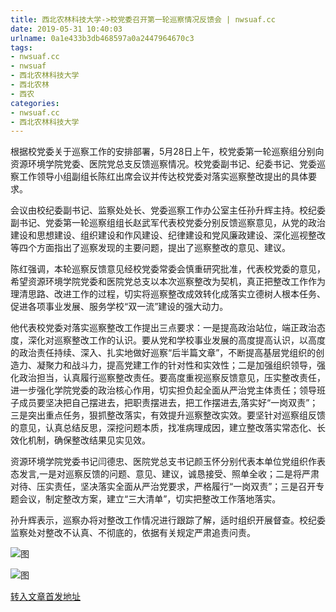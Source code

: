 ```yaml
---
title: 西北农林科技大学->校党委召开第一轮巡察情况反馈会 | nwsuaf.cc
date: 2019-05-31 10:40:03
urlname: 0a1e433b3db468597a0a2447964670c3
tags: 
- nwsuaf.cc
- nwsuaf
- 西北农林科技大学
- 西北农林
- 西农
categories:
- nwsuaf.cc
- 西北农林科技大学
---
```



根据校党委关于巡察工作的安排部署，5月28日上午，校党委第一轮巡察组分别向资源环境学院党委、医院党总支反馈巡察情况。校党委副书记、纪委书记、党委巡察工作领导小组副组长陈红出席会议并传达校党委对落实巡察整改提出的具体要求。

会议由校纪委副书记、监察处处长、党委巡察工作办公室主任孙升辉主持。校纪委副书记、党委第一轮巡察组组长赵武军代表校党委分别反馈巡察意见，从党的政治建设和思想建设、组织建设和作风建设、纪律建设和党风廉政建设、深化巡视整改等四个方面指出了巡察发现的主要问题，提出了巡察整改的意见、建议。

陈红强调，本轮巡察反馈意见经校党委常委会慎重研究批准，代表校党委的意见，希望资源环境学院党委和医院党总支以本次巡察整改为契机，真正把整改工作作为理清思路、改进工作的过程，切实将巡察整改成效转化成落实立德树人根本任务、促进各项事业发展、服务学校“双一流”建设的强大动力。

他代表校党委对落实巡察整改工作提出三点要求：一是提高政治站位，端正政治态度，深化对巡察整改工作的认识。要从党和学校事业发展的高度提高认识，以高度的政治责任持续、深入、扎实地做好巡察“后半篇文章”，不断提高基层党组织的创造力、凝聚力和战斗力，提高党建工作的针对性和实效性；二是加强组织领导，强化政治担当，认真履行巡察整改责任。要高度重视巡察反馈意见，压实整改责任，进一步强化学院党委的政治核心作用，切实担负起全面从严治党主体责任；领导班子成员要坚决把自己摆进去，把职责摆进去，把工作摆进去,落实好“一岗双责”；三是突出重点任务，狠抓整改落实，有效提升巡察整改实效。要坚针对巡察组反馈的意见，认真总结反思，深挖问题本质，找准病理成因，建立整改落实常态化、长效化机制，确保整改结果见实见效。

资源环境学院党委书记闫德忠、医院党总支书记颜玉怀分别代表本单位党组织作表态发言,一是对巡察反馈的问题、意见、建议，诚恳接受、照单全收；二是将严肃对待、压实责任，坚决落实全面从严治党要求，严格履行“一岗双责”；三是召开专题会议，制定整改方案，建立“三大清单”，切实把整改工作落地落实。

孙升辉表示，巡察办将对整改工作情况进行跟踪了解，适时组织开展督查。校纪委监察处对整改不认真、不彻底的，依据有关规定严肃追责问责。



![图](https://news.nwsuaf.edu.cn/images/content/2019-05/20190531091730906801.jpg)

![图](https://news.nwsuaf.edu.cn/images/content/2019-05/20190531091807257991.jpg)

[转入文章首发地址](https://news.nwsuaf.edu.cn/xnxw/89958.htm)